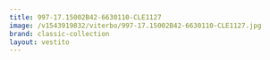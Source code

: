 ```yaml
---
title: 997-17.15002B42-6630110-CLE1127
image: /v1543919832/viterbo/997-17.15002B42-6630110-CLE1127.jpg
brand: classic-collection
layout: vestito
---
```

